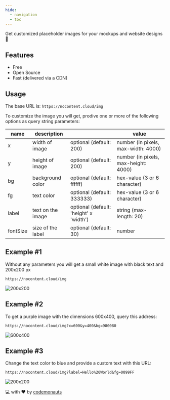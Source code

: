 ```yaml
---
hide:
  - navigation
  - toc
---
```


Get customized placeholder images for your mockups and website designs :rocket:

## Features

- Free
- Open Source
- Fast (delivered via a CDN)

## Usage

The base URL is: `https://nocontent.cloud/img`

To customize the image you will get, prodive one or more of the following options as query string parameters:

| name     | description       |                                        | value                                |
| -------- | ----------------- | -------------------------------------- | ------------------------------------ |
| x        | width of image    | optional (default: 200)                | number (in pixels, max-width: 4000)  |
| y        | height of image   | optional (default: 200)                | number (in pixels, max-height: 4000) |
| bg       | background color  | optional (default: ffffff)             | hex-value (3 or 6 character)         |
| fg       | text color        | optional (default: 333333)             | hex-value (3 or 6 character)         |
| label    | text on the image | optional (default: 'height' x 'width') | string (max-length: 20)              |
| fontSize | size of the label | optional (default: 30)                 | number                               |

## Example #1

Without any parameters you will get a small white image with black text and 200x200 px

```
https://nocontent.cloud/img
```

![200x200](https://nocontent.cloud/img)

## Example #2

To get a purple image with the dimensions 600x400, query this address:

```
https://nocontent.cloud/img?x=600&y=400&bg=980080
```

![600x400](https://nocontent.cloud/img?x=600&y=400&bg=980080)

## Example #3

Change the text color to blue and provide a custom text with this URL:

```
https://nocontent.cloud/img?label=Hello%20World&fg=0099FF
```

![200x200](https://nocontent.cloud/img?label=Hello%20World&fg=0099FF)

:computer: with :heart: by [codemonauts](https://codemonauts.com)
